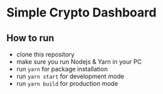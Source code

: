 # Simple Crypto Dashboard

## How to run
- clone this repository
- make sure you run Nodejs & Yarn in your PC
- run `yarn` for package installation
- run `yarn start` for development mode
- run `yarn build` for production mode
